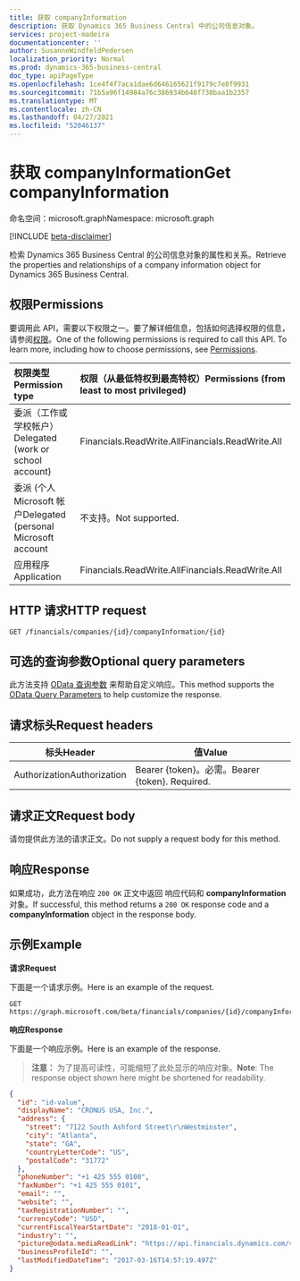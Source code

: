 ```yaml
---
title: 获取 companyInformation
description: 获取 Dynamics 365 Business Central 中的公司信息对象。
services: project-madeira
documentationcenter: ''
author: SusanneWindfeldPedersen
localization_priority: Normal
ms.prod: dynamics-365-business-central
doc_type: apiPageType
ms.openlocfilehash: 1ce4f4f7aca1dae6d646165621f9179c7e8f9931
ms.sourcegitcommit: 71b5a96f14984a76c386934b648f730baa1b2357
ms.translationtype: MT
ms.contentlocale: zh-CN
ms.lasthandoff: 04/27/2021
ms.locfileid: "52046137"
---
```

# <a name="get-companyinformation"></a><span data-ttu-id="160fc-103">获取 companyInformation</span><span class="sxs-lookup"><span data-stu-id="160fc-103">Get companyInformation</span></span>

<span data-ttu-id="160fc-104">命名空间：microsoft.graph</span><span class="sxs-lookup"><span data-stu-id="160fc-104">Namespace: microsoft.graph</span></span>

[!INCLUDE [beta-disclaimer](../../includes/beta-disclaimer.md)]

<span data-ttu-id="160fc-105">检索 Dynamics 365 Business Central 的公司信息对象的属性和关系。</span><span class="sxs-lookup"><span data-stu-id="160fc-105">Retrieve the properties and relationships of a company information object for Dynamics 365 Business Central.</span></span>

## <a name="permissions"></a><span data-ttu-id="160fc-106">权限</span><span class="sxs-lookup"><span data-stu-id="160fc-106">Permissions</span></span>
<span data-ttu-id="160fc-p101">要调用此 API，需要以下权限之一。要了解详细信息，包括如何选择权限的信息，请参阅[权限](/graph/permissions-reference)。</span><span class="sxs-lookup"><span data-stu-id="160fc-p101">One of the following permissions is required to call this API. To learn more, including how to choose permissions, see [Permissions](/graph/permissions-reference).</span></span>

|<span data-ttu-id="160fc-109">权限类型</span><span class="sxs-lookup"><span data-stu-id="160fc-109">Permission type</span></span> |<span data-ttu-id="160fc-110">权限（从最低特权到最高特权）</span><span class="sxs-lookup"><span data-stu-id="160fc-110">Permissions (from least to most privileged)</span></span>|
|:---------------|:------------------------------------------|
|<span data-ttu-id="160fc-111">委派（工作或学校帐户）</span><span class="sxs-lookup"><span data-stu-id="160fc-111">Delegated (work or school account)</span></span>|<span data-ttu-id="160fc-112">Financials.ReadWrite.All</span><span class="sxs-lookup"><span data-stu-id="160fc-112">Financials.ReadWrite.All</span></span> |
|<span data-ttu-id="160fc-113">委派 (个人 Microsoft 帐户</span><span class="sxs-lookup"><span data-stu-id="160fc-113">Delegated (personal Microsoft account</span></span>|<span data-ttu-id="160fc-114">不支持。</span><span class="sxs-lookup"><span data-stu-id="160fc-114">Not supported.</span></span>|
|<span data-ttu-id="160fc-115">应用程序</span><span class="sxs-lookup"><span data-stu-id="160fc-115">Application</span></span>|<span data-ttu-id="160fc-116">Financials.ReadWrite.All</span><span class="sxs-lookup"><span data-stu-id="160fc-116">Financials.ReadWrite.All</span></span>|

## <a name="http-request"></a><span data-ttu-id="160fc-117">HTTP 请求</span><span class="sxs-lookup"><span data-stu-id="160fc-117">HTTP request</span></span>
```http
GET /financials/companies/{id}/companyInformation/{id}
```
## <a name="optional-query-parameters"></a><span data-ttu-id="160fc-118">可选的查询参数</span><span class="sxs-lookup"><span data-stu-id="160fc-118">Optional query parameters</span></span>
<span data-ttu-id="160fc-119">此方法支持 [OData 查询参数](/graph/query-parameters) 来帮助自定义响应。</span><span class="sxs-lookup"><span data-stu-id="160fc-119">This method supports the [OData Query Parameters](/graph/query-parameters) to help customize the response.</span></span>

## <a name="request-headers"></a><span data-ttu-id="160fc-120">请求标头</span><span class="sxs-lookup"><span data-stu-id="160fc-120">Request headers</span></span>
|<span data-ttu-id="160fc-121">标头</span><span class="sxs-lookup"><span data-stu-id="160fc-121">Header</span></span>|<span data-ttu-id="160fc-122">值</span><span class="sxs-lookup"><span data-stu-id="160fc-122">Value</span></span>|
|------|-----|
|<span data-ttu-id="160fc-123">Authorization</span><span class="sxs-lookup"><span data-stu-id="160fc-123">Authorization</span></span>  |<span data-ttu-id="160fc-p102">Bearer {token}。必需。</span><span class="sxs-lookup"><span data-stu-id="160fc-p102">Bearer {token}. Required.</span></span> |

## <a name="request-body"></a><span data-ttu-id="160fc-126">请求正文</span><span class="sxs-lookup"><span data-stu-id="160fc-126">Request body</span></span>
<span data-ttu-id="160fc-127">请勿提供此方法的请求正文。</span><span class="sxs-lookup"><span data-stu-id="160fc-127">Do not supply a request body for this method.</span></span>

## <a name="response"></a><span data-ttu-id="160fc-128">响应</span><span class="sxs-lookup"><span data-stu-id="160fc-128">Response</span></span>
<span data-ttu-id="160fc-129">如果成功，此方法在响应 `200 OK` 正文中返回 响应代码和 **companyInformation** 对象。</span><span class="sxs-lookup"><span data-stu-id="160fc-129">If successful, this method returns a `200 OK` response code and a **companyInformation** object in the response body.</span></span>

## <a name="example"></a><span data-ttu-id="160fc-130">示例</span><span class="sxs-lookup"><span data-stu-id="160fc-130">Example</span></span>

<span data-ttu-id="160fc-131">**请求**</span><span class="sxs-lookup"><span data-stu-id="160fc-131">**Request**</span></span>

<span data-ttu-id="160fc-132">下面是一个请求示例。</span><span class="sxs-lookup"><span data-stu-id="160fc-132">Here is an example of the request.</span></span>
```http
GET https://graph.microsoft.com/beta/financials/companies/{id}/companyInformation/{id}
```

<span data-ttu-id="160fc-133">**响应**</span><span class="sxs-lookup"><span data-stu-id="160fc-133">**Response**</span></span>

<span data-ttu-id="160fc-134">下面是一个响应示例。</span><span class="sxs-lookup"><span data-stu-id="160fc-134">Here is an example of the response.</span></span> 

> <span data-ttu-id="160fc-135">**注意：** 为了提高可读性，可能缩短了此处显示的响应对象。</span><span class="sxs-lookup"><span data-stu-id="160fc-135">**Note**: The response object shown here might be shortened for readability.</span></span>

```json
{
  "id": "id-value",
  "displayName": "CRONUS USA, Inc.",
  "address": {
    "street": "7122 South Ashford Street\r\nWestminster",
    "city": "Atlanta",
    "state": "GA",
    "countryLetterCode": "US",
    "postalCode": "31772"
  },
  "phoneNumber": "+1 425 555 0100",
  "faxNumber": "+1 425 555 0101",
  "email": "",
  "website": "",
  "taxRegistrationNumber": "",
  "currencyCode": "USD",
  "currentFiscalYearStartDate": "2018-01-01",
  "industry": "",
  "picture@odata.mediaReadLink": "https://api.financials.dynamics.com/v1.0/api/beta/companies/{id}/companyInformation/{id}/picture",
  "businessProfileId": "",
  "lastModifiedDateTime": "2017-03-16T14:57:19.497Z"
}
```


